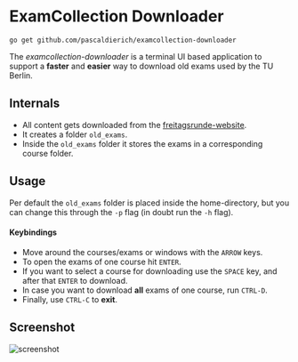 # ExamCollection Downloader

`go get github.com/pascaldierich/examcollection-downloader`

The _examcollection-downloader_ is a terminal UI based application to support a __faster__ and __easier__ way to download old exams used by the TU Berlin.

## Internals
- All content gets downloaded from the [freitagsrunde-website](https://docs.freitagsrunde.org/Klausuren/).
- It creates a folder `old_exams`.
- Inside the `old_exams` folder it stores the exams in a corresponding course folder.

## Usage
Per default the `old_exams` folder is placed inside the home-directory, but you can change this through the
`-p` flag (in doubt run the `-h` flag).

#### Keybindings

- Move around the courses/exams or windows with the `ARROW` keys.
- To open the exams of one course hit `ENTER`.
- If you want to select a course for downloading use the `SPACE` key, and after that `ENTER` to download.
- In case you want to download __all__ exams of one course, run `CTRL-D`.
- Finally, use `CTRL-C` to __exit__.

## Screenshot

![screenshot](https://i.imgur.com/TuoEZQ6.png?raw=true)
